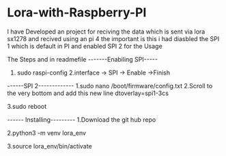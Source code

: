 # Lora-with-Raspberry-PI
I have Developed an project for reciving the data which is sent via lora sx1278 and recived using an pi 4 the important is this i had diasbled the SPI 1 which is default in PI and enabled SPI 2 for the Usage

The Steps and in readmefile
-------Enabiling SPI-----
1. sudo raspi-config
2.interface -> SPI -> Enable ->Finish


------SPI 2-------------
1.sudo nano /boot/firmware/config.txt
2.Scroll to the very bottom and add this new line
dtoverlay=spi1-3cs

3.sudo reboot

------ Installing---------
1.Download the git hub repo

2.python3 -m venv lora_env

3.source lora_env/bin/activate


